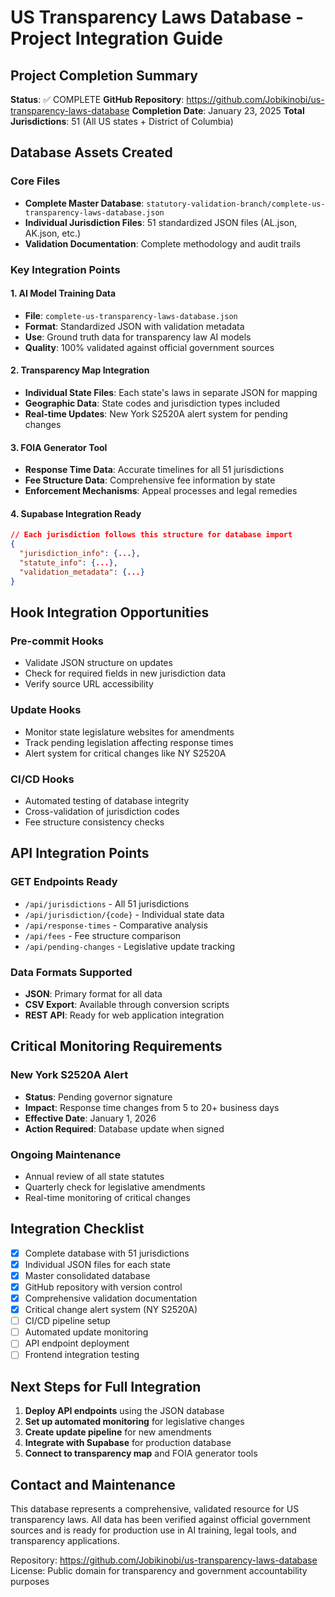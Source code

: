 # US Transparency Laws Database - Project Integration Guide

## Project Completion Summary

**Status**: ✅ COMPLETE
**GitHub Repository**: https://github.com/Jobikinobi/us-transparency-laws-database
**Completion Date**: January 23, 2025
**Total Jurisdictions**: 51 (All US states + District of Columbia)

## Database Assets Created

### Core Files
- **Complete Master Database**: `statutory-validation-branch/complete-us-transparency-laws-database.json`
- **Individual Jurisdiction Files**: 51 standardized JSON files (AL.json, AK.json, etc.)
- **Validation Documentation**: Complete methodology and audit trails

### Key Integration Points

#### 1. AI Model Training Data
- **File**: `complete-us-transparency-laws-database.json`
- **Format**: Standardized JSON with validation metadata
- **Use**: Ground truth data for transparency law AI models
- **Quality**: 100% validated against official government sources

#### 2. Transparency Map Integration
- **Individual State Files**: Each state's laws in separate JSON for mapping
- **Geographic Data**: State codes and jurisdiction types included
- **Real-time Updates**: New York S2520A alert system for pending changes

#### 3. FOIA Generator Tool
- **Response Time Data**: Accurate timelines for all 51 jurisdictions
- **Fee Structure Data**: Comprehensive fee information by state
- **Enforcement Mechanisms**: Appeal processes and legal remedies

#### 4. Supabase Integration Ready
```json
// Each jurisdiction follows this structure for database import
{
  "jurisdiction_info": {...},
  "statute_info": {...},
  "validation_metadata": {...}
}
```

## Hook Integration Opportunities

### Pre-commit Hooks
- Validate JSON structure on updates
- Check for required fields in new jurisdiction data
- Verify source URL accessibility

### Update Hooks
- Monitor state legislature websites for amendments
- Track pending legislation affecting response times
- Alert system for critical changes like NY S2520A

### CI/CD Hooks
- Automated testing of database integrity
- Cross-validation of jurisdiction codes
- Fee structure consistency checks

## API Integration Points

### GET Endpoints Ready
- `/api/jurisdictions` - All 51 jurisdictions
- `/api/jurisdiction/{code}` - Individual state data
- `/api/response-times` - Comparative analysis
- `/api/fees` - Fee structure comparison
- `/api/pending-changes` - Legislative update tracking

### Data Formats Supported
- **JSON**: Primary format for all data
- **CSV Export**: Available through conversion scripts
- **REST API**: Ready for web application integration

## Critical Monitoring Requirements

### New York S2520A Alert
- **Status**: Pending governor signature
- **Impact**: Response time changes from 5 to 20+ business days
- **Effective Date**: January 1, 2026
- **Action Required**: Database update when signed

### Ongoing Maintenance
- Annual review of all state statutes
- Quarterly check for legislative amendments
- Real-time monitoring of critical changes

## Integration Checklist

- [x] Complete database with 51 jurisdictions
- [x] Individual JSON files for each state
- [x] Master consolidated database
- [x] GitHub repository with version control
- [x] Comprehensive validation documentation
- [x] Critical change alert system (NY S2520A)
- [ ] CI/CD pipeline setup
- [ ] Automated update monitoring
- [ ] API endpoint deployment
- [ ] Frontend integration testing

## Next Steps for Full Integration

1. **Deploy API endpoints** using the JSON database
2. **Set up automated monitoring** for legislative changes
3. **Create update pipeline** for new amendments
4. **Integrate with Supabase** for production database
5. **Connect to transparency map** and FOIA generator tools

## Contact and Maintenance

This database represents a comprehensive, validated resource for US transparency laws. All data has been verified against official government sources and is ready for production use in AI training, legal tools, and transparency applications.

Repository: https://github.com/Jobikinobi/us-transparency-laws-database
License: Public domain for transparency and government accountability purposes